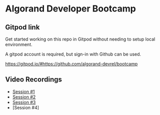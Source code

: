 # Algorand Developer Bootcamp
## Gitpod link
Get started working on this repo in Gitpod without needing to setup local environment. 

A gitpod account is required, but sign-in with Github can be used.

https://gitpod.io/#https://github.com/algorand-devrel/bootcamp

## Video Recordings
- [Session #1](https://youtu.be/5O1-mqCGcc0)
- [Session #2](https://youtu.be/nYMR2OY0SWs)
- [Session #3](https://youtu.be/W3w03pLNUH8)
- [Session #4]
